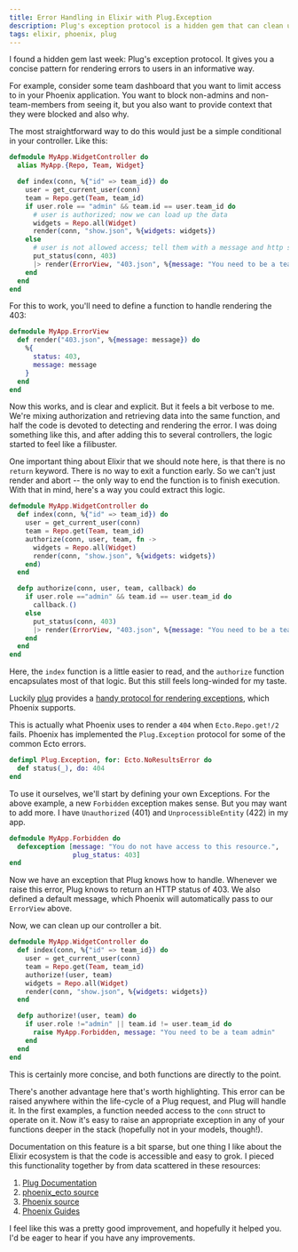 ```yaml
---
title: Error Handling in Elixir with Plug.Exception
description: Plug's exception protocol is a hidden gem that can clean up error rendering in your Elixir webapps.
tags: elixir, phoenix, plug
---
```


I found a hidden gem last week: Plug's exception protocol. It gives you a
concise pattern for rendering errors to users in an informative way.

For example, consider some team dashboard that you want to limit access to
in your Phoenix application. You want to block non-admins and non-team-members
from seeing it, but you also want to provide context that they were blocked
and also why.

The most straightforward way to do this would just be a simple conditional in
your controller. Like this:

```elixir
defmodule MyApp.WidgetController do
  alias MyApp.{Repo, Team, Widget}

  def index(conn, %{"id" => team_id}) do
    user = get_current_user(conn)
    team = Repo.get(Team, team_id)
    if user.role == "admin" && team.id == user.team_id do
      # user is authorized; now we can load up the data
      widgets = Repo.all(Widget)
      render(conn, "show.json", %{widgets: widgets})
    else
      # user is not allowed access; tell them with a message and http status
      put_status(conn, 403)
      |> render(ErrorView, "403.json", %{message: "You need to be a team admin"})
    end
  end
end
```

For this to work, you'll need to define a function to handle rendering
the 403:

```elixir
defmodule MyApp.ErrorView
  def render("403.json", %{message: message}) do
    %{
      status: 403,
      message: message
    }
  end
end
```

Now this works, and is clear and explicit. But it feels a bit verbose
to me. We're mixing authorization and retrieving data into the same function,
and half the code is devoted to detecting and rendering the error. I was doing
something like this, and after adding this to several controllers, the logic
started to feel like a filibuster.

One important thing about Elixir that we should note here, is that there is
no `return` keyword. There is no way to exit a function early. So we can't
just render and abort -- the only way to end the function is to finish
execution. With that in mind, here's a way you could extract this logic.

```elixir
defmodule MyApp.WidgetController do
  def index(conn, %{"id" => team_id}) do
    user = get_current_user(conn)
    team = Repo.get(Team, team_id)
    authorize(conn, user, team, fn ->
      widgets = Repo.all(Widget)
      render(conn, "show.json", %{widgets: widgets})
    end)
  end

  defp authorize(conn, user, team, callback) do
    if user.role =="admin" && team.id == user.team_id do
      callback.()
    else
      put_status(conn, 403)
      |> render(ErrorView, "403.json", %{message: "You need to be a team admin"})
    end
  end
end
```

Here, the `index` function is a little easier to read, and the `authorize`
function encapsulates most of that logic. But this still feels long-winded for
my taste.

Luckily [plug](https://github.com/elixir-lang/plug) provides a
[handy protocol for rendering
exceptions](https://hexdocs.pm/plug/Plug.Exception.html), which Phoenix
supports.

This is actually what Phoenix uses to render a `404` when `Ecto.Repo.get!/2`
fails. Phoenix has implemented the `Plug.Exception` protocol for some of the
common Ecto errors.

```elixir
defimpl Plug.Exception, for: Ecto.NoResultsError do
  def status(_), do: 404
end
```

To use it ourselves, we'll start by defining your own Exceptions. For the
above example, a new `Forbidden` exception makes sense. But you may want to
add more. I have `Unauthorized` (401) and `UnprocessibleEntity` (422) in my
app.

```elixir
defmodule MyApp.Forbidden do
  defexception [message: "You do not have access to this resource.",
                plug_status: 403]
end
```

Now we have an exception that Plug knows how to handle. Whenever we raise
this error, Plug knows to return an HTTP status of 403. We also defined a
default message, which Phoenix will automatically pass to our `ErrorView`
above.

Now, we can clean up our controller a bit.

```elixir
defmodule MyApp.WidgetController do
  def index(conn, %{"id" => team_id}) do
    user = get_current_user(conn)
    team = Repo.get(Team, team_id)
    authorize!(user, team)
    widgets = Repo.all(Widget)
    render(conn, "show.json", %{widgets: widgets})
  end

  defp authorize!(user, team) do
    if user.role !="admin" || team.id != user.team_id do
      raise MyApp.Forbidden, message: "You need to be a team admin"
    end
  end
end
```

This is certainly more concise, and both functions are directly to the point.

There's another advantage here that's worth highlighting. This error can
be raised anywhere within the life-cycle of a Plug request, and Plug will
handle it. In the first examples, a function needed access to the `conn` struct
to operate on it. Now it's easy to raise an appropriate exception in any
of your functions deeper in the stack (hopefully not in your models, though!).

Documentation on this feature is a bit sparse, but one thing I like about the
Elixir ecosystem is that the code is accessible and easy to grok. I pieced this
functionality together by from data scattered in these resources:

1. [Plug Documentation](https://hexdocs.pm/plug/Plug.Exception.html)
2. [phoenix_ecto source](https://github.com/phoenixframework/phoenix_ecto/blob/master/lib/phoenix_ecto/plug.ex)
3. [Phoenix source](https://github.com/phoenixframework/phoenix/blob/master/lib/phoenix/exceptions.ex)
4. [Phoenix Guides](http://www.phoenixframework.org/docs/custom-errors)

I feel like this was a pretty good improvement, and hopefully it helped you.
I'd be eager to hear if you have any improvements.
